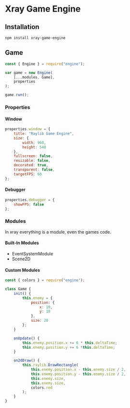# Xray Game Engine

## Installation

```npm
npm install xray-game-engine
```

## Game

```js
const { Engine } = require("engine");

var game = new Engine(
    [...modules, Game],
    properties
);

game.run();
```

### Properties

#### Window

```js
properties.window = {
    title: "Raylib Game Engine",
    size: {
        width: 960,
        height: 540
    },
    fullscreen: false,
    resizable: false,
    decorated: true,
    transparent: false,
    targetFPS: 60
};
```

#### Debugger

```js
properties.debugger = {
    showFPS: false
};
```

### Modules

In xray everything is a module, even the games code.

#### Built-In Modules

* EventSystemModule
* Scene2D

#### Custom Modules

```js
const { colors } = require("engine");

class Game {
    init() {
        this.enemy = {
            position: {
                x: 10,
                y: 10
            },
            size: 20
        };
    }

    onUpdate() {
        this.enemy.position.x += 6 * this.deltaTime;
        this.enemy.position.y += 6 *this.deltaTime;
    }

    on2dDraw() {
        this.raylib.DrawRectangle(
            this.enemy.position.x - this.enemy.size / 2,
            this.enemy.position.y - this.enemy.size / 2,
            this.enemy.size,
            this.enemy.size,
            colors.red
        );
    }
}
```
